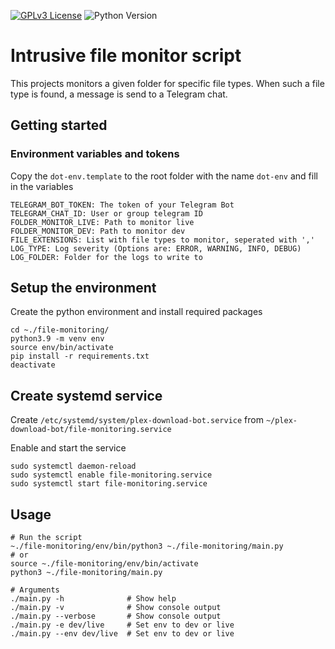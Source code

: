 [![GPLv3 License](https://img.shields.io/badge/License-GPL%20v3-yellow.svg)](https://opensource.org/licenses/)
![Python Version](https://img.shields.io/badge/python-3.9%2B-blue?logo=python&logoColor=white)

# Intrusive file monitor script
This projects monitors a given folder for specific file types. When such a file type is found, a message is send to a Telegram chat.


## Getting started
### Environment variables and tokens
Copy the `dot-env.template` to the root folder with the name `dot-env` and fill in the variables
```
TELEGRAM_BOT_TOKEN: The token of your Telegram Bot
TELEGRAM_CHAT_ID: User or group telegram ID
FOLDER_MONITOR_LIVE: Path to monitor live
FOLDER_MONITOR_DEV: Path to monitor dev
FILE_EXTENSIONS: List with file types to monitor, seperated with ','
LOG_TYPE: Log severity (Options are: ERROR, WARNING, INFO, DEBUG)
LOG_FOLDER: Folder for the logs to write to
```

## Setup the environment
Create the python environment and install required packages
```
cd ~./file-monitoring/
python3.9 -m venv env
source env/bin/activate
pip install -r requirements.txt
deactivate
```

## Create systemd service
Create `/etc/systemd/system/plex-download-bot.service` from `~/plex-download-bot/file-monitoring.service`

Enable and start the service
```
sudo systemctl daemon-reload
sudo systemctl enable file-monitoring.service
sudo systemctl start file-monitoring.service
```

## Usage
```
# Run the script
~./file-monitoring/env/bin/python3 ~./file-monitoring/main.py
# or
source ~./file-monitoring/env/bin/activate
python3 ~./file-monitoring/main.py

# Arguments
./main.py -h              # Show help
./main.py -v              # Show console output
./main.py --verbose       # Show console output
./main.py -e dev/live     # Set env to dev or live
./main.py --env dev/live  # Set env to dev or live

```
